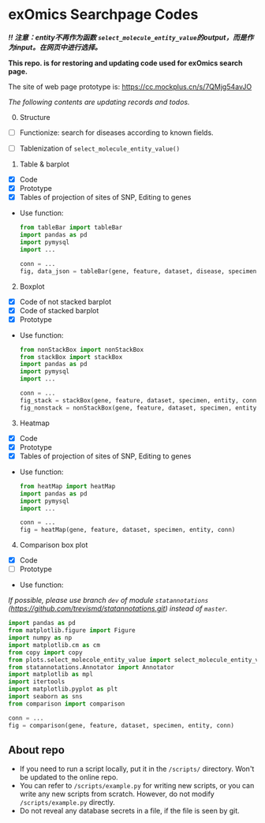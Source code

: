# exOmics Searchpage Codes

***!! 注意：entity不再作为函数 `select_molecule_entity_value`的output，而是作为input。在网页中进行选择。***


**This repo. is for restoring and updating code used for exOmics search page.**

The site of web page prototype is: https://cc.mockplus.cn/s/7QMjg54avJO

*The following contents are updating records and todos.*


0. Structure

- [ ] Functionize: search for diseases according to known fields.
- [ ] Tablenization of `select_molecule_entity_value()`


1. Table & barplot

- [X] Code
- [X] Prototype
- [X] Tables of projection of sites of SNP, Editing to genes

- Use function:
  ```python
  from tableBar import tableBar
  import pandas as pd
  import pymysql
  import ...

  conn = ...
  fig, data_json = tableBar(gene, feature, dataset, disease, specimen, entity, conn)
  ```

2. Boxplot

- [X] Code of not stacked barplot
- [X] Code of stacked barplot
- [X] Prototype

+ Use function:
  ```python
  from nonStackBox import nonStackBox
  from stackBox import stackBox
  import pandas as pd
  import pymysql
  import ...

  conn = ...
  fig_stack = stackBox(gene, feature, dataset, specimen, entity, conn)
  fig_nonstack = nonStackBox(gene, feature, dataset, specimen, entity, conn)
  ```

3. Heatmap

- [X] Code
- [X] Prototype
- [X] Tables of projection of sites of SNP, Editing to genes

+ Use function:
  ```python
  from heatMap import heatMap
  import pandas as pd
  import pymysql
  import ...

  conn = ...
  fig = heatMap(gene, feature, dataset, specimen, entity, conn)
  ```

4. Comparison box plot

- [X] Code
- [ ] Prototype

+ Use function:

*If possible, please use branch `dev` of module `statannotations` (https://github.com/trevismd/statannotations.git) instead of `master`.*

```python
import pandas as pd
from matplotlib.figure import Figure
import numpy as np
import matplotlib.cm as cm
from copy import copy
from plots.select_molecole_entity_value import select_molecule_entity_value
from statannotations.Annotator import Annotator
import matplotlib as mpl
import itertools
import matplotlib.pyplot as plt
import seaborn as sns
from comparison import comparison

conn = ...
fig = comparison(gene, feature, dataset, specimen, entity, conn)
```

## About repo

- If you need to run a script locally, put it in the `/scripts/` directory. Won't be updated to the online repo.
- You can refer to `/scripts/example.py` for writing new scripts, or you can write any new scripts from scratch. However, do not modify `/scripts/example.py` directly.
- Do not reveal any database secrets in a file, if the file is seen by git.
